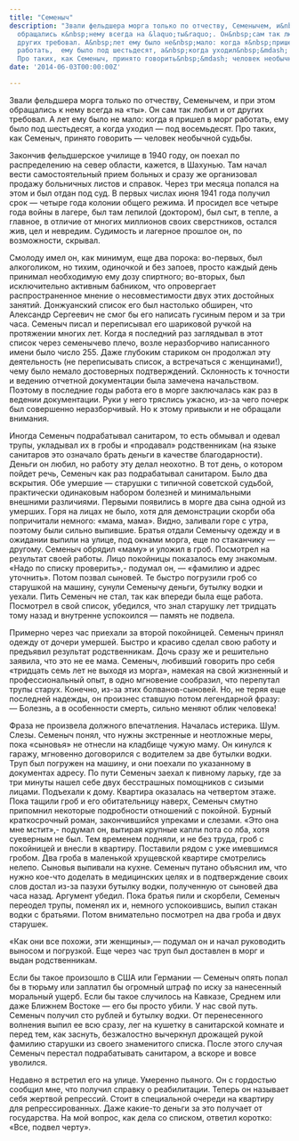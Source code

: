 ```yaml
---
title: "Семеныч"
description: "Звали фельдшера морга только по отчеству, Семенычем, и&nbsp;при этом
  обращались к&nbsp;нему всегда на &laquo;ты&raquo;. Он&nbsp;сам так любил и&nbsp;от
  других требовал. А&nbsp;лет ему было не&nbsp;мало: когда я&nbsp;пришел в&nbsp;морг
  работать,  ему было под шестьдесят, а&nbsp;когда уходил&nbsp;&mdash; под восемьдесят.
  Про таких, как Семеныч, принято говорить&nbsp;&mdash; человек необычной судьбы"
date: '2014-06-03T00:00:00Z'

---
```

Звали фельдшера морга только по отчеству, Семенычем, и при этом обращались к нему всегда на «ты». Он сам так любил и от других требовал. А лет ему было не мало: когда я пришел в морг работать, ему было под шестьдесят, а когда уходил — под восемьдесят. Про таких, как Семеныч, принято говорить — человек необычной судьбы.

Закончив фельдшерское училище в 1940 году, он поехал по распределению на север области, кажется, в Шахунью. Там начал вести самостоятельный прием больных и сразу же организовал продажу больничных листов и справок. Через три месяца попался на этом и был отдан под суд. В первых числах июня 1941 года получил срок — четыре года колонии общего режима. И просидел все четыре года войны в лагере, был там лепилой (доктором), был сыт, в тепле, а главное, в отличие от многих миллионов своих сверстников, остался жив, цел и невредим. Судимость и лагерное прошлое он, по возможности, скрывал.

Смолоду имел он, как минимум, еще два порока: во-первых, был алкоголиком, но тихим, одиночкой и без запоев, просто каждый день принимал необходимую ему дозу спиртного; во-вторых, был исключительно активным бабником, что опровергает распространенное мнение о несовместимости двух этих достойных занятий. Донжуанский список его был настолько обширен, что Александр Сергеевич не смог бы его написать гусиным пером и за три часа. Семеныч писал и переписывал его шариковой ручкой на протяжении многих лет. Когда я последний раз заглядывал в этот список через семенычево плечо, возле неразборчиво написанного имени было число 255. Даже глубоким стариком он продолжал эту деятельность (не переписывать список, а встречаться с женщинами!), чему было немало достоверных подтверждений. Склонность к точности и ведению отчетной документации была замечена начальством. Поэтому в последние годы работа его в морге заключалась как раз в ведении документации. Руки у него тряслись ужасно, из-за чего почерк был совершенно неразборчивый. Но к этому привыкли и не обращали внимания.

Иногда Семеныч подрабатывал санитаром, то есть обмывал и одевал трупы, укладывал их в гробы и «продавал» родственникам (на языке санитаров это означало брать деньги в качестве благодарности). Деньги он любил, но работу эту делал неохотно. В тот день, о котором пойдет речь, Семеныч как раз подрабатывал санитаром. Было два вскрытия. Обе умершие — старушки с типичной советской судьбой, практически одинаковым набором болезней и минимальными внешними различиями. Первыми появились в морге два сына одной из умерших. Горя на лицах не было, хотя для демонстрации скорби оба попричитали немного: «мама, мама». Видно, заливали горе с утра, поэтому были сильно выпившие. Братья отдали Семенычу одежду и в ожидании выпили на улице, под окнами морга, еще по стаканчику — другому. Семеныч обрядил «маму» и уложил в гроб. Посмотрел на результат своей работы. Лицо покойницы показалось ему знакомым. «Надо по списку проверить»,- подумал он, — «фамилию и адрес уточнить». Потом позвал сыновей. Те быстро погрузили гроб со старушкой на машину, сунули Семенычу деньги, бутылку водки и уехали. Пить Семеныч не стал, так как впереди была еще работа. Посмотрел в свой список, убедился, что знал старушку лет тридцать тому назад и внутренне успокоился — память не подвела.

Примерно через час приехали за второй покойницей. Семеныч принял одежду от дочери умершей. Быстро и красиво сделал свою работу и предъявил результат родственникам. Дочь сразу же и решительно заявила, что это не ее мама. Семеныч, любивший говорить про себя «тридцать семь лет не выходя из морга», намекая на свой жизненный и профессиональный опыт, в одно мгновение сообразил, что перепутал трупы старух. Конечно, из-за этих болванов-сыновей. Но, не теряя еще последней надежды, он произнес ставшую потом легендарной фразу:
— Болезнь, а в особенности смерть, сильно меняют облик человека!

Фраза не произвела должного впечатления. Началась истерика. Шум. Слезы. Семеныч понял, что нужны экстренные и неотложные меры, пока «сыновья» не отнесли на кладбище чужую маму. Он кинулся к гаражу, мгновенно договорился с водителем за две бутылки водки. Труп был погружен на машину, и они поехали по указанному в документах адресу. По пути Семеныч заехал к пивному ларьку, где за три минуты нашел себе двух бесстрашных помощников с сизыми лицами. Подъехали к дому. Квартира оказалась на четвертом этаже. Пока тащили гроб и его обитательницу наверх, Семеныч смутно припомнил некоторые подробности отношений с покойной. Бурный краткосрочный роман, закончившийся упреками и слезами. «Это она мне мстит»,- подумал он, вытирая крупные капли пота со лба, хотя суеверным не был. 
Тем временем подняли, и не без труда, гроб с покойницей и внесли в квартиру. Поставили рядом с уже имевшимся гробом. Два гроба в маленькой хрущевской квартире смотрелись нелепо. Сыновья выпивали на кухне. Семеныч путано объяснил им, что нужно кое-что доделать в медицинских целях и в подтверждение своих слов достал из-за пазухи бутылку водки, полученную от сыновей два часа назад. Аргумент убедил. Пока братья пили и скорбели, Семеныч переодел трупы, поменял их и, немного успокоившись, выпил стакан водки с братьями. Потом внимательно посмотрел на два гроба и двух старушек.

«Как они все похожи, эти женщины»,— подумал он и начал руководить выносом и погрузкой. Еще через час труп был доставлен в морг и выдан родственникам.

Если бы такое произошло в США или Германии — Семеныч опять попал бы в тюрьму или заплатил бы огромный штраф по иску за нанесенный моральный ущерб. Если бы такое случилось на Кавказе, Среднем или даже Ближнем Востоке — его бы просто убили. 
У нас свой путь. Семеныч получил сто рублей и бутылку водки. От перенесенного волнения выпил ее всю сразу, лег на кушетку в санитарской комнате и перед тем, как заснуть, безжалостно вычеркнул дрожащей рукой фамилию старушки из своего знаменитого списка. 
После этого случая Семеныч перестал подрабатывать санитаром, а вскоре и вовсе уволился.

Недавно я встретил его на улице. Умеренно пьяного. Он с гордостью сообщил мне, что получил справку о реабилитации. Теперь он называет себя жертвой репрессий. Стоит в специальной очереди на квартиру для репрессированных. Даже какие-то деньги за это получает от государства. На мой вопрос, как дела со списком, ответил коротко: «Все, подвел черту».
